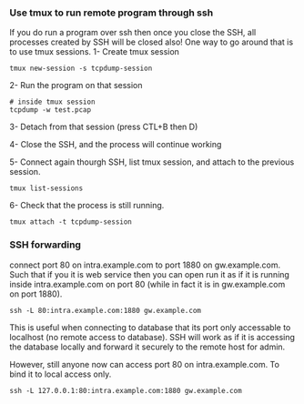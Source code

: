 ### Use tmux to run remote program through ssh
If you do run a program over ssh then once you close the SSH, all processes created by SSH will be closed also!
One way to go around that is to use tmux sessions. 
1- Create tmux session 
```
tmux new-session -s tcpdump-session
```

2- Run the program on that session
```
# inside tmux session
tcpdump -w test.pcap
```

3- Detach from that session (press CTL+B then D)

4- Close the SSH, and the process will continue working

5- Connect again thourgh SSH, list tmux session, and attach to the previous session.
```
tmux list-sessions
```

6- Check that the process is still running. 
```
tmux attach -t tcpdump-session
```

### SSH forwarding 
connect port 80 on intra.example.com to port 1880 on gw.example.com. Such that if you it is web service then you can open run it as if it is running inside intra.example.com on port 80 (while in fact it is in gw.example.com on port 1880). 
```
ssh -L 80:intra.example.com:1880 gw.example.com
```
This is useful when connecting to database that its port only accessable to localhost (no remote access to database). SSH will work as if it is accessing the database locally and forward it securely to the remote host for admin. 

However, still anyone now can access port 80 on intra.example.com. To bind it to local access only. 
```
ssh -L 127.0.0.1:80:intra.example.com:1880 gw.example.com
```
